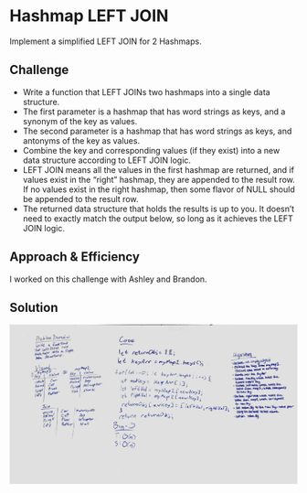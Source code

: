 # Hashmap LEFT JOIN
Implement a simplified LEFT JOIN for 2 Hashmaps.

## Challenge
* Write a function that LEFT JOINs two hashmaps into a single data structure.
* The first parameter is a hashmap that has word strings as keys, and a synonym of the key as values.
* The second parameter is a hashmap that has word strings as keys, and antonyms of the key as values.
* Combine the key and corresponding values (if they exist) into a new data structure according to LEFT JOIN logic.
* LEFT JOIN means all the values in the first hashmap are returned, and if values exist in the “right” hashmap, they are appended to the result row. If no values exist in the right hashmap, then some flavor of NULL should be appended to the result row.
* The returned data structure that holds the results is up to you. It doesn’t need to exactly match the output below, so long as it achieves the LEFT JOIN logic.

## Approach & Efficiency
I worked on this challenge with Ashley and Brandon.



## Solution
![alt text](https://github.com/mattoattacko/data-structures-and-algorithms/blob/master/leftJoin/assets/leftJoin_whiteboard.jpg "Whiteboard for Code Challenge 28")
